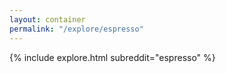 ```yaml
---
layout: container
permalink: "/explore/espresso"
---
```


<link rel="stylesheet" type="text/css" href="/static/css/explore.css">
{% include explore.html subreddit="espresso" %}
